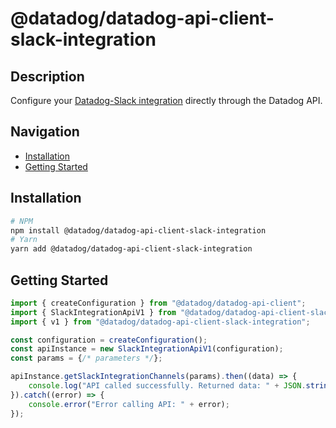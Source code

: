 # @datadog/datadog-api-client-slack-integration

## Description

Configure your [Datadog-Slack integration](https://docs.datadoghq.com/integrations/slack)
directly through the Datadog API.

## Navigation

- [Installation](#installation)
- [Getting Started](#getting-started)

## Installation

```sh
# NPM
npm install @datadog/datadog-api-client-slack-integration
# Yarn
yarn add @datadog/datadog-api-client-slack-integration
```

## Getting Started
```ts
import { createConfiguration } from "@datadog/datadog-api-client";
import { SlackIntegrationApiV1 } from "@datadog/datadog-api-client-slack-integration";
import { v1 } from "@datadog/datadog-api-client-slack-integration";

const configuration = createConfiguration();
const apiInstance = new SlackIntegrationApiV1(configuration);
const params = {/* parameters */};

apiInstance.getSlackIntegrationChannels(params).then((data) => {
    console.log("API called successfully. Returned data: " + JSON.stringify(data));
}).catch((error) => {
    console.error("Error calling API: " + error);
});
```